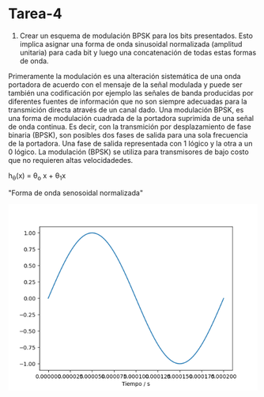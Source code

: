 # Tarea-4

 1) Crear un esquema de modulación BPSK para los bits presentados. Esto implica asignar una forma de onda sinusoidal normalizada (amplitud unitaria)
 para cada bit y luego una concatenación de todas estas formas de onda.
 
 Primeramente la modulación es una alteración sistemática de una onda portadora de acuerdo con el mensaje de la señal modulada y puede ser también una codificación
 por ejemplo las señales de banda producidas por diferentes fuentes de información que no son siempre adecuadas para la transmición directa através de un canal dado.
 Una modulación BPSK, es una forma de modulación cuadrada de la portadora suprimida de una señal de onda continua. Es decir, con la transmición por desplazamiento de fase 
 binaria (BPSK), son posibles dos fases de salida para una sola frecuencia de la portadora. Una fase de salida representada con 1 lógico y la otra a un 0 lógico. La modulación (BPSK) se utiliza para transmisores de bajo costo que no requieren altas velocidadedes.
 

 h<sub>&theta;</sub>(x) = &theta;<sub>o</sub> x + &theta;<sub>1</sub>x 
 
 "Forma de onda senosoidal normalizada"

![Screenshot](onda.png)
